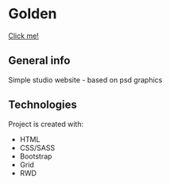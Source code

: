 # Golden

[Click me!](https://thewizard0f0z.github.io/Golden/)

## General info

Simple studio website - based on psd graphics

## Technologies

Project is created with:

- HTML
- CSS/SASS
- Bootstrap
- Grid
- RWD
